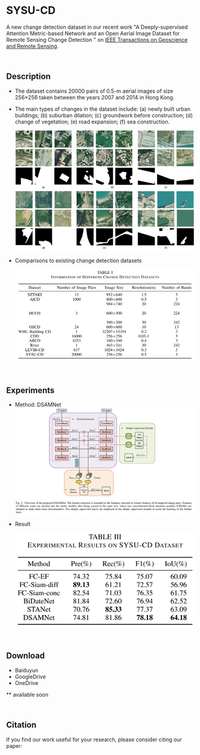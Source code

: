 # SYSU-CD

A new change detection dataset in our recent work "A Deeply-supervised Attention Metric-based Network and an Open Aerial Image Dataset for Remote Sensing Change Detection " on [IEEE Transactions on Geoscience and Remote Sensing](https://ieeexplore.ieee.org/xpl/aboutJournal.jsp?punumber=36).



<br>

## Description

- The dataset contains 20000 pairs of 0.5-m aerial images of size 256×256 taken between the years 2007 and 2014 in Hong Kong. 
- The main types of changes in the dataset include: (a) newly built urban buildings; (b) suburban dilation; (c) groundwork before construction; (d) change of vegetation; (e) road expansion; (f) sea construction.

   ![dataset](images/dataset.jpg)

- Comparisons to existing change detection datasets 
   
   ![datasets](images/datasets.jpg)

<br>

## Experiments

- Method: DSAMNet
   ![model](images/model.jpg)


- Result

   ![result](images/result.jpg)
   

<br>

## Download

- Baiduyun
- GoogleDrive
- OneDrive

** available soon 



<br>

## Citation
If you find our work useful for your research, please consider citing our paper:
```

```







